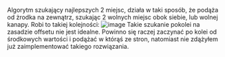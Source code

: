 Algorytm szukający najlepszych 2 miejsc, działa w taki sposób, że podąża od żrodka na zewnątrz, szukając 2 wolnych miejsc obok siebie, lub wolnej kanapy. Robi to takiej kolejności:
![image](https://github.com/user-attachments/assets/374c5d1d-eace-421e-9284-d7d1b41b85ea)
Takie szukanie pokolei na zasadzie offsetu nie jest idealne. Powinno się raczej zaczynać po kolei od środkowych wartości i podążać w którąś ze stron, natomiast nie zdążyłem już zaimplementować takiego rozwiązania.

